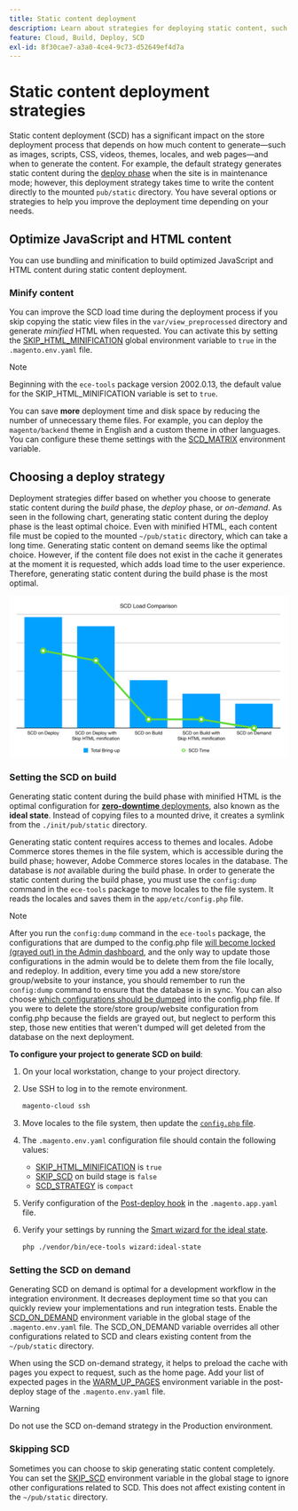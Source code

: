 ```yaml
---
title: Static content deployment
description: Learn about strategies for deploying static content, such as images, scripts, and CSS, on Adobe Commerce on cloud infrastructure projects.
feature: Cloud, Build, Deploy, SCD
exl-id: 8f30cae7-a3a0-4ce4-9c73-d52649ef4d7a
---
```

# Static content deployment strategies

Static content deployment (SCD) has a significant impact on the store deployment process that depends on how much content to generate—such as images, scripts, CSS, videos, themes, locales, and web pages—and when to generate the content. For example, the default strategy generates static content during the [deploy phase](process.md#deploy-phase-deploy-phase) when the site is in maintenance mode; however, this deployment strategy takes time to write the content directly to the mounted `pub/static` directory. You have several options or strategies to help you improve the deployment time depending on your needs.

## Optimize JavaScript and HTML content

You can use bundling and minification to build optimized JavaScript and HTML content during static content deployment.

### Minify content

You can improve the SCD load time during the deployment process if you skip copying the static view files in the `var/view_preprocessed` directory and generate _minified_ HTML when requested. You can activate this by setting the [SKIP_HTML_MINIFICATION](../environment/variables-global.md#skiphtmlminification) global environment variable to `true` in the `.magento.env.yaml` file.

>[!NOTE]
>
>Beginning with the `ece-tools` package version 2002.0.13, the default value for the SKIP_HTML_MINIFICATION variable is set to `true`.

You can save **more** deployment time and disk space by reducing the number of unnecessary theme files. For example, you can deploy the `magento/backend` theme in English and a custom theme in other languages. You can configure these theme settings with the [SCD_MATRIX](../environment/variables-deploy.md#scdmatrix) environment variable.

## Choosing a deploy strategy

Deployment strategies differ based on whether you choose to generate static content during the _build_ phase, the _deploy_ phase, or _on-demand_. As seen in the following chart, generating static content during the deploy phase is the least optimal choice. Even with minified HTML, each content file must be copied to the mounted `~/pub/static` directory, which can take a long time. Generating static content on demand seems like the optimal choice. However, if the content file does not exist in the cache it generates at the moment it is requested, which adds load time to the user experience. Therefore, generating static content during the build phase is the most optimal.

![SCD Load Comparison](../../assets/scd-load-times.png)

### Setting the SCD on build

Generating static content during the build phase with minified HTML is the optimal configuration for [**zero-downtime** deployments](reduce-downtime.md), also known as the **ideal state**. Instead of copying files to a mounted drive, it creates a symlink from the `./init/pub/static` directory.

Generating static content requires access to themes and locales. Adobe Commerce stores themes in the file system, which is accessible during the build phase; however, Adobe Commerce stores locales in the database. The database is _not_ available during the build phase. In order to generate the static content during the build phase, you must use the `config:dump` command in the `ece-tools` package to move locales to the file system. It reads the locales and saves them in the `app/etc/config.php` file.

>[!NOTE]
>After you run the `config:dump` command in the `ece-tools` package, the configurations that are dumped to the config.php file [will become locked (grayed out) in the Admin dashboard](https://experienceleague.adobe.com/en/docs/commerce-knowledge-base/kb/troubleshooting/miscellaneous/locked-fields-in-magento-admin), and the only way to update those configurations in the admin would be to delete them from the file locally, and redeploy.
>In addition, every time you add a new store/store group/website to your instance, you should remember to run the `config:dump` command to ensure that the database is in sync. You can also choose [which configurations should be dumped](https://experienceleague.adobe.com/en/docs/commerce-operations/configuration-guide/cli/configuration-management/export-configuration?lang=en) into the config.php file.
>If you were to delete the store/store group/website configuration from config.php because the fields are grayed out, but neglect to perform this step, those new entities that weren't dumped will get deleted from the database on the next deployment.

**To configure your project to generate SCD on build**:

1. On your local workstation, change to your project directory.
1. Use SSH to log in to the remote environment.

   ```bash
   magento-cloud ssh
   ```

1. Move locales to the file system, then update the [`config.php` file](../development/commerce-version.md#create-a-configphp-file).

1. The `.magento.env.yaml` configuration file should contain the following values:

   -  [SKIP_HTML_MINIFICATION](../environment/variables-global.md#skip_html_minification) is `true`
   -  [SKIP_SCD](../environment/variables-build.md#skip_scd) on build stage is `false`
   -  [SCD_STRATEGY](../environment/variables-build.md#scd_strategy) is `compact`

1. Verify configuration of the [Post-deploy hook](../application/hooks-property.md) in the `.magento.app.yaml` file.

1. Verify your settings by running the [Smart wizard for the ideal state](smart-wizards.md).

   ```bash
   php ./vendor/bin/ece-tools wizard:ideal-state
   ```

### Setting the SCD on demand

Generating SCD on demand is optimal for a development workflow in the integration environment. It decreases deployment time so that you can quickly review your implementations and run integration tests. Enable the [SCD_ON_DEMAND](../environment/variables-global.md#scdondemand) environment variable in the global stage of the `.magento.env.yaml` file. The SCD_ON_DEMAND variable overrides all other configurations related to SCD and clears existing content from the `~/pub/static` directory.

When using the SCD on-demand strategy, it helps to preload the cache with pages you expect to request, such as the home page. Add your list of expected pages in the [WARM_UP_PAGES](../environment/variables-post-deploy.md#warmuppages) environment variable in the post-deploy stage of the `.magento.env.yaml` file.

>[!WARNING]
>
>Do not use the SCD on-demand strategy in the Production environment.

### Skipping SCD

Sometimes you can choose to skip generating static content completely. You can set the [SKIP_SCD](../environment/variables-build.md#skipscd) environment variable in the global stage to ignore other configurations related to SCD. This does not affect existing content in the `~/pub/static` directory.
